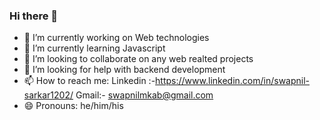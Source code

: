 ### Hi there 👋

- 🔭 I’m currently working on Web technologies
- 🌱 I’m currently learning Javascript
- 👯 I’m looking to collaborate on any web realted projects
- 🤔 I’m looking for help with backend development
- 📫 How to reach me: Linkedin :-https://www.linkedin.com/in/swapnil-sarkar1202/
                      Gmail:- swapnilmkab@gmail.com
- 😄 Pronouns: he/him/his
